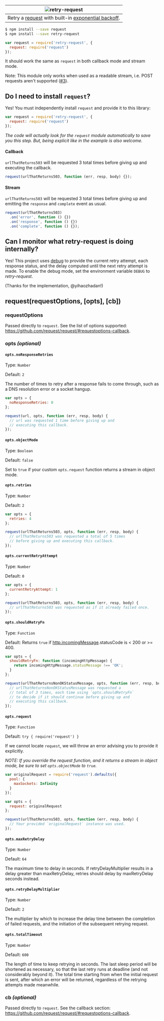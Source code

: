 |![retry-request](logo.png)
|:-:
|Retry a [request][request] with built-in [exponential backoff](https://developers.google.com/analytics/devguides/reporting/core/v3/coreErrors#backoff).

```sh
$ npm install --save request
$ npm install --save retry-request
```
```js
var request = require('retry-request', {
  request: require('request')
});
```

It should work the same as `request` in both callback mode and stream mode.

Note: This module only works when used as a readable stream, i.e. POST requests aren't supported  ([#3](https://github.com/stephenplusplus/retry-request/issues/3)).

## Do I need to install `request`?

Yes! You must independently install `request` and provide it to this library:

```js
var request = require('retry-request', {
  request: require('request')
});
```

*The code will actually look for the `request` module automatically to save you this step. But, being explicit like in the example is also welcome.*

#### Callback

`urlThatReturns503` will be requested 3 total times before giving up and executing the callback.

```js
request(urlThatReturns503, function (err, resp, body) {});
```

#### Stream

`urlThatReturns503` will be requested 3 total times before giving up and emitting the `response` and `complete` event as usual.

```js
request(urlThatReturns503)
  .on('error', function () {})
  .on('response', function () {})
  .on('complete', function () {});
```

## Can I monitor what retry-request is doing internally?

Yes! This project uses [debug](https://www.npmjs.com/package/debug) to provide the current retry attempt, each response status, and the delay computed until the next retry attempt is made. To enable the debug mode, set the environment variable `DEBUG` to *retry-request*.

(Thanks for the implementation, @yihaozhadan!)

## request(requestOptions, [opts], [cb])

### requestOptions

Passed directly to `request`. See the list of options supported: https://github.com/request/request/#requestoptions-callback.

### opts *(optional)*

#### `opts.noResponseRetries`

Type: `Number`

Default: `2`

The number of times to retry after a response fails to come through, such as a DNS resolution error or a socket hangup.

```js
var opts = {
  noResponseRetries: 0
};

request(url, opts, function (err, resp, body) {
  // url was requested 1 time before giving up and
  // executing this callback.
});
```

#### `opts.objectMode`

Type: `Boolean`

Default: `false`

Set to `true` if your custom `opts.request` function returns a stream in object mode.

#### `opts.retries`

Type: `Number`

Default: `2`

```js
var opts = {
  retries: 4
};

request(urlThatReturns503, opts, function (err, resp, body) {
  // urlThatReturns503 was requested a total of 5 times
  // before giving up and executing this callback.
});
```

#### `opts.currentRetryAttempt`

Type: `Number`

Default: `0`

```js
var opts = {
  currentRetryAttempt: 1
};

request(urlThatReturns503, opts, function (err, resp, body) {
  // urlThatReturns503 was requested as if it already failed once.
});
```

#### `opts.shouldRetryFn`

Type: `Function`

Default: Returns `true` if [http.incomingMessage](https://nodejs.org/api/http.html#http_http_incomingmessage).statusCode is < 200 or >= 400.

```js
var opts = {
  shouldRetryFn: function (incomingHttpMessage) {
    return incomingHttpMessage.statusMessage !== 'OK';
  }
};

request(urlThatReturnsNonOKStatusMessage, opts, function (err, resp, body) {
  // urlThatReturnsNonOKStatusMessage was requested a
  // total of 3 times, each time using `opts.shouldRetryFn`
  // to decide if it should continue before giving up and
  // executing this callback.
});
```

#### `opts.request`

Type: `Function`

Default: `try { require('request') }`

If we cannot locate `request`, we will throw an error advising you to provide it explicitly.

*NOTE: If you override the request function, and it returns a stream in object mode, be sure to set `opts.objectMode` to `true`.*

```js
var originalRequest = require('request').defaults({
  pool: {
    maxSockets: Infinity
  }
});

var opts = {
  request: originalRequest
};

request(urlThatReturns503, opts, function (err, resp, body) {
  // Your provided `originalRequest` instance was used.
});
```

#### `opts.maxRetryDelay`

Type: `Number`

Default: `64`

The maximum time to delay in seconds. If retryDelayMultiplier results in a delay greater than maxRetryDelay, retries should delay by maxRetryDelay seconds instead.

#### `opts.retryDelayMultiplier`

Type: `Number`

Default: `2`

The multiplier by which to increase the delay time between the completion of failed requests, and the initiation of the subsequent retrying request.

#### `opts.totalTimeout`

Type: `Number`

Default: `600`

The length of time to keep retrying in seconds. The last sleep period will be shortened as necessary, so that the last retry runs at deadline (and not considerably beyond it).  The total time starting from when the initial request is sent, after which an error will be returned, regardless of the retrying attempts made meanwhile.

### cb *(optional)*

Passed directly to `request`. See the callback section: https://github.com/request/request/#requestoptions-callback.

[request]: https://github.com/request/request

